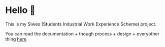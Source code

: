 # Hello 🐼
This is my Siwes (Students Industrial Work Experience Scheme) project.

You can read the documentation + though process + design + everyother thing [here](./documentation.md)